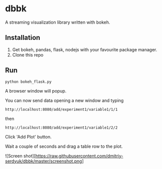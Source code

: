 dbbk
====

A streaming visualization library written with bokeh.

Installation
------------

1. Get bokeh, pandas, flask, nodejs with your favourite package manager.
2. Clone this repo

Run
---

```
python bokeh_flask.py
```

A browser window will popup.

You can now send data opening a new window and typing

```
http://localhost:8080/add/experiment1/variable1/1/1
```
then
```
http://localhost:8080/add/experiment1/variable1/2/2
```

Click 'Add Plot' button.

Wait a couple of seconds and drag a table row to the plot.

![Screen shot][https://raw.githubusercontent.com/dmitriy-serdyuk/dbbk/master/screenshot.png]
